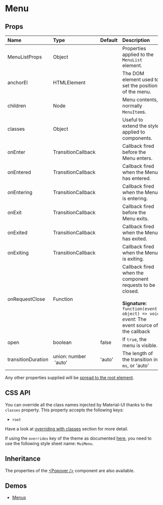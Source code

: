 <!--- This documentation is automatically generated, do not try to edit it. -->

# Menu



## Props
| Name | Type | Default | Description |
|:-----|:-----|:--------|:------------|
| MenuListProps | Object |  | Properties applied to the `MenuList` element. |
| anchorEl | HTMLElement |  | The DOM element used to set the position of the menu. |
| children | Node |  | Menu contents, normally `MenuItem`s. |
| classes | Object |  | Useful to extend the style applied to components. |
| onEnter | TransitionCallback |  | Callback fired before the Menu enters. |
| onEntered | TransitionCallback |  | Callback fired when the Menu has entered. |
| onEntering | TransitionCallback |  | Callback fired when the Menu is entering. |
| onExit | TransitionCallback |  | Callback fired before the Menu exits. |
| onExited | TransitionCallback |  | Callback fired when the Menu has exited. |
| onExiting | TransitionCallback |  | Callback fired when the Menu is exiting. |
| onRequestClose | Function |  | Callback fired when the component requests to be closed.<br><br>**Signature:**<br>`function(event: object) => void`<br>*event:* The event source of the callback |
| open | boolean | false | If `true`, the menu is visible. |
| transitionDuration | union:&nbsp;number<br>&nbsp;'auto'<br> | 'auto' | The length of the transition in `ms`, or 'auto' |

Any other properties supplied will be [spread to the root element](/customization/api#spread).

## CSS API

You can override all the class names injected by Material-UI thanks to the `classes` property.
This property accepts the following keys:
- `root`

Have a look at [overriding with classes](/customization/overrides#overriding-with-classes)
section for more detail.

If using the `overrides` key of the theme as documented
[here](/customization/themes#customizing-all-instances-of-a-component-type),
you need to use the following style sheet name: `MuiMenu`.

## Inheritance

The properties of the [&lt;Popover /&gt;](/api/popover) component are also available.

## Demos

- [Menus](/demos/menus)

